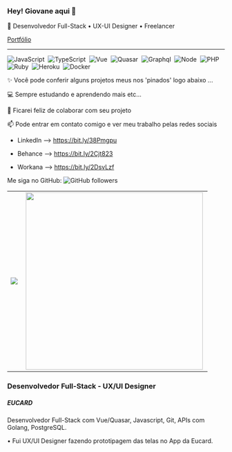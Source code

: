 ### Hey! Giovane aqui 👋
  
🔭 Desenvolvedor Full-Stack • UX-UI Designer • Freelancer

[Portfólio](https://giovaneverbinnen.github.io/portifolio/)&nbsp;

***

![JavaScript](https://img.shields.io/badge/-JavaScript-FEAE32?style=flat&logoColor=fff&logo=javascript)&nbsp;
![TypeScript](https://img.shields.io/badge/-TypeScript-007ACC?style=flat&logoColor=fff&logo=typescript)&nbsp;
![Vue](https://img.shields.io/badge/-Vue.js-41BA82?style=flat&logoColor=fff&logo=vue.js)&nbsp;
![Quasar](https://img.shields.io/badge/-Quasar-1976D1?style=flat&logoColor=fff&logo=quasar)&nbsp;
![Graphql](https://img.shields.io/badge/-Graphql-e10098?style=flat&logoColor=fff&logo=graphql)&nbsp;
![Node](https://img.shields.io/badge/-Node.js-5B9856?style=flat&logoColor=fff&logo=node.js)&nbsp;
![PHP](https://img.shields.io/badge/-PHP-369?style=flat&logoColor=fff&logo=php)&nbsp;
![Ruby](https://img.shields.io/badge/-Ruby-CC342D?style=flat&logoColor=fff&logo=ruby)&nbsp;
![Heroku](https://img.shields.io/badge/-Heroku-534292?style=flat&logoColor=fff&logo=heroku)&nbsp;
![Docker](https://img.shields.io/badge/-Docker-099cec?style=flat&logoColor=fff&logo=docker)&nbsp;


✨ Você pode conferir alguns projetos meus nos 'pinados' logo abaixo  ...<br>

💻 Sempre estudando e aprendendo mais etc...<br>

👯 Ficarei feliz de colaborar com seu projeto

📫 Pode entrar em contato comigo e ver meu trabalho pelas redes sociais

- LinkedIn --> https://bit.ly/38Pmgpu

- Behance --> https://bit.ly/2Cjt823

- Workana --> https://bit.ly/2DsvLzf

Me siga no GitHub:
![GitHub followers](https://img.shields.io/github/followers/GiovaneVerbinnen?label=GiovaneVerbinnen&style=social)



<center>
  <table style="border:none;">
    <tr>
        <td><img heigth="100% auto;" align="left" src="https://github-readme-stats.vercel.app/api?username=GiovaneVerbinnen&theme=blueberry&include_all_commits=true&count_private=true"/></td>
       <td><img width="410px" align="left" src="https://github-readme-stats.vercel.app/api/top-langs/?username=GiovaneVerbinnen&layout=compact&theme=blueberry" /></td>
    </tr>  
  </table>
</center>  

 <h3 >Desenvolvedor Full-Stack - UX/UI Designer</h3>
                            <h5>EUCARD</h5>
                            <p>
                                Desenvolvedor Full-Stack com Vue/Quasar, Javascript, Git, APIs com Golang, PostgreSQL.
                            </p>
                            <p>
                                • Fui UX/UI Designer fazendo prototipagem das telas no App da Eucard.
                            </p>

